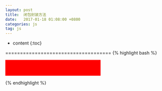 ```yaml
---
layout: post
title:  闭包封装方法
date:   2017-01-18 01:08:00 +0800
categories: js
tag: js
---
```


* content
{:toc}


====================================
{% highlight bash %}
<!DOCTYPE html>
<html>

<head>
    <title>css style</title>
    <link rel="stylesheet" type="text/css" href="test.css">
</head>
<style type="text/css">
    #a{width: 300px; height: 50px; background-color: red;}
</style>
<body>
<div id="a">
    
</div>
</body>
<script type="text/javascript">
//公共方法
var Util = (function() {
    function fn1(a) {
        return alert(a)
    }
    var prefix = 'ficiton_reader_';
    var StorageGetter = function(key) {
        return localStorage.getItem(prefix + key);
    }
    var StorageSetter = function(key, val) {
        return localStorage.setItem(prefix + key, val);
    }
    return {
        fn1: fn1,
        StorageGetter:StorageGetter,
        StorageSetter:StorageSetter
    }
})();

//具体功能实现
function method_1()
{
    //var a = 1;
    var init = function(){
        Util.fn1("hahaha")
    }
    var fn2 = function(){
    alert("method里的方法")
    }
    return {
        init:init,
        fn2:fn2
    }
}

main();
//入口文件
function main(){
    Util.fn1("first")
    var obj= new method_1();
    obj.init()
    obj.fn2() 
    
    EventHandler()
}

//处理页面DOM的方法  可以先将DOM存起来 不用每次都去取
function EventHandler(){
    var dom = {
        a:document.getElementById("a")
    }
    dom.a.onclick=function(){
        alert(1)
    }
}
</script>

</html>

{% endhighlight %}
